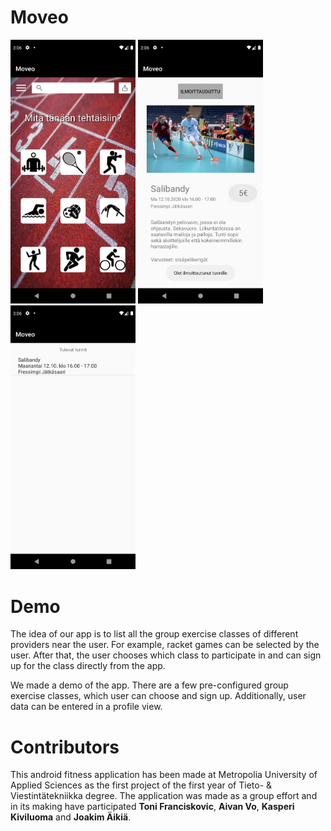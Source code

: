 # Moveo
<p align="left">
  <img src=Screenshot_1608642364.png width="200" alt="Moveo screenshot">
  <img src=Screenshot_1608642386.png width="200" alt="Moveo screenshot">
  <img src=Screenshot_1608642398.png width="200" alt="Moveo screenshot">
</p>



# Demo
The idea of our app is to list all the group exercise classes of different providers near the user. For example, racket games can be selected by the user. After that, the user chooses which class to participate in and can sign up for the class directly from the app.

We made a demo of the app. There are a few pre-configured group exercise classes, which user can choose and sign up. Additionally, user data can be entered in a profile view.







# Contributors
This android fitness application has been made at Metropolia University of Applied Sciences as the first project of the first year of Tieto- & Viestintätekniikka degree. The application was made as a group effort and in its making have participated
**Toni Franciskovic**, **Aivan Vo**, **Kasperi Kiviluoma** and **Joakim Äikiä**.


